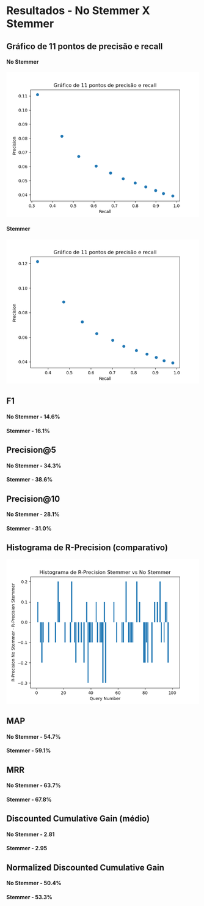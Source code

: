 # Resultados - No Stemmer X Stemmer

## Gráfico de 11 pontos de precisão e recall

#### No Stemmer
![No Stemmer Chart](../avalia/img/11pontos-nostemmer.png "No Stemmer Chart")

#### Stemmer
![No Stemmer Chart](../avalia/img/11pontos-stemmer.png "No Stemmer Chart")


## F1

#### <h4>No Stemmer - 14.6%

#### Stemmer - 16.1%


## Precision@5

#### No Stemmer - 34.3%

#### Stemmer - 38.6%


## Precision@10

#### No Stemmer - 28.1%

#### Stemmer - 31.0%


## Histograma de R-Precision (comparativo)

![Histograma](../avalia/img/r-precision-comparative.png "Histograma")


## MAP

#### No Stemmer - 54.7%

#### Stemmer - 59.1%


## MRR

#### No Stemmer - 63.7%

#### Stemmer - 67.8%


## Discounted Cumulative Gain (médio)

#### No Stemmer - 2.81

#### Stemmer - 2.95


## Normalized Discounted Cumulative Gain

#### No Stemmer - 50.4%

#### Stemmer - 53.3%

